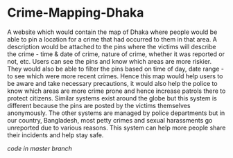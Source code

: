 # Crime-Mapping-Dhaka
A website which would contain the map of Dhaka where people would be able to pin a
location for a crime that had occurred to them in that area. A description would be attached
to the pins where the victims will describe the crime - time & date of crime, nature of crime,
whether it was reported or not, etc. Users can see the pins and know which areas are more
riskier. They would also be able to filter the pins based on time of day, date range - to see
which were more recent crimes. Hence this map would help users to be aware and take
necessary precautions, it would also help the police to know which areas are more crime
prone and hence increase patrols there to protect citizens.
Similar systems exist around the globe but this system is different because the pins are
posted by the victims themselves anonymously. The other systems are managed by police
departments but in our country, Bangladesh, most petty crimes and sexual harassments go unreported
due to various reasons. This system can help more people share their incidents and help stay safe.

*code in master branch*
